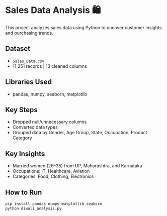 # Sales Data Analysis 🛍️

This project analyzes sales data using Python to uncover customer insights and purchasing trends.

## Dataset
- `Sales_Data.csv`
- 11,251 records | 13 cleaned columns

## Libraries Used
- pandas, numpy, seaborn, matplotlib

## Key Steps
- Dropped null/unnecessary columns
- Converted data types
- Grouped data by Gender, Age Group, State, Occupation, Product Category

## Key Insights
- Married women (26–35) from UP, Maharashtra, and Karnataka
- Occupations: IT, Healthcare, Aviation
- Categories: Food, Clothing, Electronics

## How to Run
```bash
pip install pandas numpy matplotlib seaborn
python diwali_analysis.py
